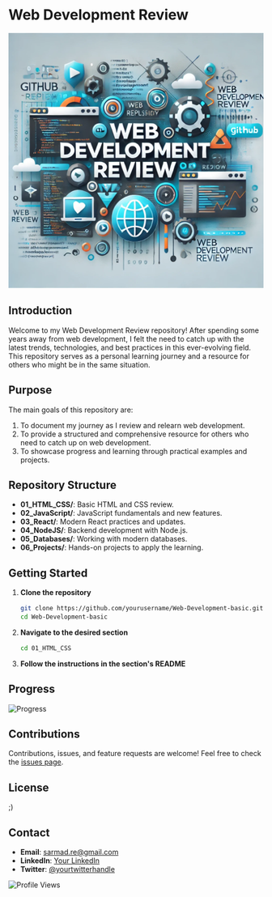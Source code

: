 # Web Development Review

![Web Development](images/1.webp)

## Introduction

Welcome to my Web Development Review repository! After spending some years away from web development, I felt the need to catch up with the latest trends, technologies, and best practices in this ever-evolving field. This repository serves as a personal learning journey and a resource for others who might be in the same situation.

## Purpose

The main goals of this repository are:

1. To document my journey as I review and relearn web development.
2. To provide a structured and comprehensive resource for others who need to catch up on web development.
3. To showcase progress and learning through practical examples and projects.

## Repository Structure

- **01_HTML_CSS/**: Basic HTML and CSS review.
- **02_JavaScript/**: JavaScript fundamentals and new features.
- **03_React/**: Modern React practices and updates.
- **04_NodeJS/**: Backend development with Node.js.
- **05_Databases/**: Working with modern databases.
- **06_Projects/**: Hands-on projects to apply the learning.

## Getting Started

1. **Clone the repository**

   ```bash
   git clone https://github.com/yourusername/Web-Development-basic.git
   cd Web-Development-basic
   ```

2. **Navigate to the desired section**

   ```bash
   cd 01_HTML_CSS
   ```

3. **Follow the instructions in the section's README**

## Progress

![Progress](https://progress-bar.dev/5/)

## Contributions

Contributions, issues, and feature requests are welcome! Feel free to check the [issues page](https://github.com/sadmad/Web-Development-basic/issues).

## License
;)

## Contact

- **Email**: sarmad.re@gmail.com
- **LinkedIn**: [Your LinkedIn](www.linkedin.com/in/sarmad-rezayat)
- **Twitter**: [@yourtwitterhandle](https://x.com/SadMadR)

![Profile Views](https://komarev.com/ghpvc/?username=sadmad&color=blue&style=flat)
